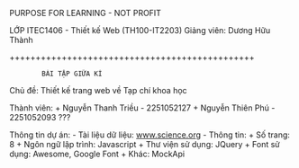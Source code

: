 PURPOSE FOR LEARNING - NOT PROFIT

LỚP ITEC1406 - Thiết kế Web (TH100-IT2203)
Giảng viên: Dương Hữu Thành

+++++++++++++++++++++++++++++++++++++++++++++++

            BÀI TẬP GIỮA KÌ
Chủ đề: Thiết kế trang web về Tạp chí khoa học


Thành viên:
    + Nguyễn Thanh Triều - 2251052127
    + Nguyễn Thiên Phú - 2251052093 ???


Thông tin dự án:
    - Tài liệu dữ liệu: www.science.org
    - Thông tin: 
        + Số trang: 8
        + Ngôn ngữ lập trình: Javascript
        + Thư viện sử dụng: JQuery
        + Font sử dụng: Awesome, Google Font
        + Khác: MockApi

